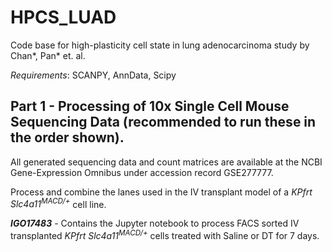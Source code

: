 # HPCS_LUAD
Code base for high-plasticity cell state in lung adenocarcinoma study by Chan*, Pan* et. al. 

_Requirements_: SCANPY, AnnData, Scipy

## Part 1 - Processing of 10x Single Cell Mouse Sequencing Data (recommended to run these in the order shown).

All generated sequencing data and count matrices are available at the NCBI Gene-Expression Omnibus under accession record GSE277777.

Process and combine the lanes used in the IV transplant model of a _KPfrt Slc4a11<sup>MACD/+</sup>_ cell line.

**_IGO17483_** - Contains the Jupyter notebook to process FACS sorted IV transplanted _KPfrt Slc4a11<sup>MACD/+</sup>_ cells treated with Saline or DT for 7 days.
